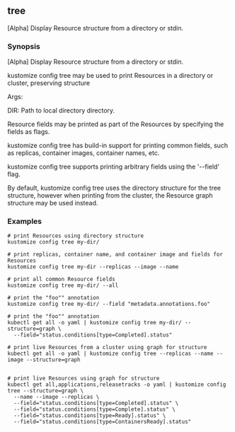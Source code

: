 ## tree

[Alpha] Display Resource structure from a directory or stdin.

### Synopsis

[Alpha] Display Resource structure from a directory or stdin.

kustomize config tree may be used to print Resources in a directory or cluster, preserving structure

Args:

  DIR:
    Path to local directory directory.

Resource fields may be printed as part of the Resources by specifying the fields as flags.

kustomize config tree has build-in support for printing common fields, such as replicas, container images,
container names, etc.

kustomize config tree supports printing arbitrary fields using the '--field' flag.

By default, kustomize config tree uses the directory structure for the tree structure, however when printing
from the cluster, the Resource graph structure may be used instead.

### Examples

    # print Resources using directory structure
    kustomize config tree my-dir/
    
    # print replicas, container name, and container image and fields for Resources
    kustomize config tree my-dir --replicas --image --name
    
    # print all common Resource fields
    kustomize config tree my-dir/ --all
    
    # print the "foo"" annotation
    kustomize config tree my-dir/ --field "metadata.annotations.foo" 
    
    # print the "foo"" annotation
    kubectl get all -o yaml | kustomize config tree my-dir/ --structure=graph \
      --field="status.conditions[type=Completed].status"
    
    # print live Resources from a cluster using graph for structure
    kubectl get all -o yaml | kustomize config tree --replicas --name --image --structure=graph
    
    
    # print live Resources using graph for structure
    kubectl get all,applications,releasetracks -o yaml | kustomize config tree --structure=graph \
      --name --image --replicas \
      --field="status.conditions[type=Completed].status" \
      --field="status.conditions[type=Complete].status" \
      --field="status.conditions[type=Ready].status" \
      --field="status.conditions[type=ContainersReady].status"
